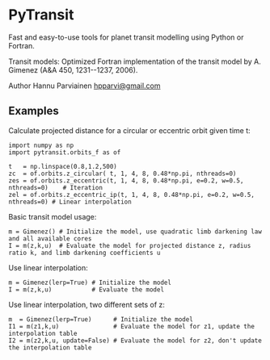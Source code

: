PyTransit
=========

Fast and easy-to-use tools for planet transit modelling using Python or Fortran.

Transit models:
  Optimized Fortran implementation of the transit model by A. Gimenez (A&A 450, 1231--1237, 2006).


Author
  Hannu Parviainen <hpparvi@gmail.com>


Examples
--------
Calculate projected distance for a circular or eccentric orbit given time t:

    import numpy as np
    import pytransit.orbits_f as of

    t   = np.linspace(0.8,1.2,500)
    zc  = of.orbits.z_circular( t, 1, 4, 8, 0.48*np.pi, nthreads=0)                  
    zes = of.orbits.z_eccentric(t, 1, 4, 8, 0.48*np.pi, e=0.2, w=0.5, nthreads=0)    # Iteration
    zel = of.orbits.z_eccentric_ip(t, 1, 4, 8, 0.48*np.pi, e=0.2, w=0.5, nthreads=0) # Linear interpolation

Basic transit model usage:

    m = Gimenez() # Initialize the model, use quadratic limb darkening law and all available cores
    I = m(z,k,u)  # Evaluate the model for projected distance z, radius ratio k, and limb darkening coefficients u
      
Use linear interpolation:

    m = Gimenez(lerp=True) # Initialize the model
    I = m(z,k,u)           # Evaluate the model

Use linear interpolation, two different sets of z:

    m  = Gimenez(lerp=True)      # Initialize the model
    I1 = m(z1,k,u)               # Evaluate the model for z1, update the interpolation table
    I2 = m(z2,k,u, update=False) # Evaluate the model for z2, don't update the interpolation table